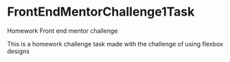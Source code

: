# FrontEndMentorChallenge1Task
Homework Front end mentor challenge

This is a homework challenge task made with the challenge of using flexbox designs
